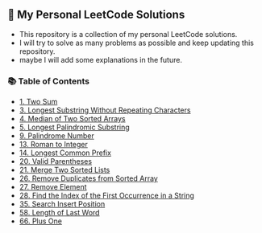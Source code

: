 ## 🌟 My Personal LeetCode Solutions

- This repository is a collection of my personal LeetCode solutions.
- I will try to solve as many problems as possible and keep updating this repository.
- maybe I will add some explanations in the future.

### 📚 Table of Contents

<!-- Start  -->

- [1. Two Sum](./1.%20Two%20Sum/main.go)
- [3. Longest Substring Without Repeating Characters](./3.%20Longest%20Substring%20Without%20Repeating%20Characters/main.go)
- [4. Median of Two Sorted Arrays](./4.%20Median%20of%20Two%20Sorted%20Arrays/main.go)
- [5. Longest Palindromic Substring](./5.%20Longest%20Palindromic%20Substring/main.go)
- [9. Palindrome Number](./9.%20Palindrome%20Number/main.go)
- [13. Roman to Integer](./13.%20Roman%20to%20Integer/main.go)
- [14. Longest Common Prefix](./14.%20Longest%20Common%20Prefix/main.go)
- [20. Valid Parentheses](./20.%20Valid%20Parentheses/main.go)
- [21. Merge Two Sorted Lists](./21.%20Merge%20Two%20Sorted%20Lists/main.go)
- [26. Remove Duplicates from Sorted Array](./26.%20Remove%20Duplicates%20from%20Sorted%20Array/main.go)
- [27. Remove Element](./27.%20Remove%20Element/main.go)
- [28. Find the Index of the First Occurrence in a String](./28.%20Find%20the%20Index%20of%20the%20First%20Occurrence%20in%20a%20String/main.go)
- [35. Search Insert Position](./35.%20Search%20Insert%20Position/main.go)
- [58. Length of Last Word](./58.%20Length%20of%20Last%20Word/main.go)
- [66. Plus One](./66.%20Plus%20One/main.go)

<!-- End  -->
